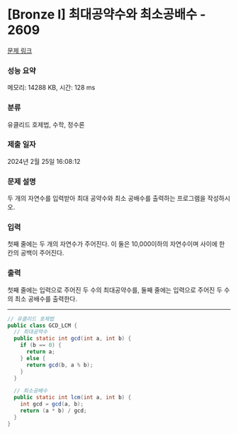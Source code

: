 # [Bronze I] 최대공약수와 최소공배수 - 2609 

[문제 링크](https://www.acmicpc.net/problem/2609) 

### 성능 요약

메모리: 14288 KB, 시간: 128 ms

### 분류

유클리드 호제법, 수학, 정수론

### 제출 일자

2024년 2월 25일 16:08:12

### 문제 설명

<p>두 개의 자연수를 입력받아 최대 공약수와 최소 공배수를 출력하는 프로그램을 작성하시오.</p>

### 입력 

 <p>첫째 줄에는 두 개의 자연수가 주어진다. 이 둘은 10,000이하의 자연수이며 사이에 한 칸의 공백이 주어진다.</p>

### 출력 

 <p>첫째 줄에는 입력으로 주어진 두 수의 최대공약수를, 둘째 줄에는 입력으로 주어진 두 수의 최소 공배수를 출력한다.</p>

---

```java
// 유클리드 호제법
public class GCD_LCM {
  // 최대공약수
  public static int gcd(int a, int b) {
    if (b == 0) {
      return a;
    } else {
      return gcd(b, a % b);
    }
  }

  // 최소공배수
  public static int lcm(int a, int b) {
    int gcd = gcd(a, b);
    return (a * b) / gcd;
  }
}

```
